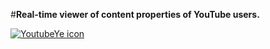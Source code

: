 #<b>Real-time viewer of content properties of YouTube users.</b>



[![YoutubeYe icon](https://s27.postimg.org/m61br8tpv/preview.png)](#)<br><br>
